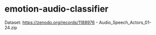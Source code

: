# emotion-audio-classifier

Dataset: https://zenodo.org/records/1188976 - Audio_Speech_Actors_01-24.zip